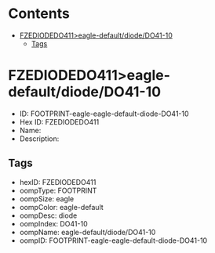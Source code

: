 



Contents
========

* [FZEDIODEDO411>eagle-default/diode/DO41-10](#fzediodedo411eagle-defaultdiodedo41-10)
	* [Tags](#tags)

# FZEDIODEDO411>eagle-default/diode/DO41-10

- ID: FOOTPRINT-eagle-eagle-default-diode-DO41-10
- Hex ID: FZEDIODEDO411
- Name: 
- Description: 

## Tags

- hexID: FZEDIODEDO411
- oompType: FOOTPRINT
- oompSize: eagle
- oompColor: eagle-default
- oompDesc: diode
- oompIndex: DO41-10
- oompName: eagle-default/diode/DO41-10
- oompID: FOOTPRINT-eagle-eagle-default-diode-DO41-10
